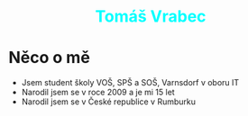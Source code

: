 # <span style="color:Aqua;display:block;text-align:center;"> **Tomáš Vrabec**</span>
# Něco o mě

- Jsem student školy VOŠ, SPŠ a SOŠ, Varnsdorf v oboru IT
- Narodil jsem se v roce 2009 a je mi 15 let
- Narodil jsem se v České republice v Rumburku

